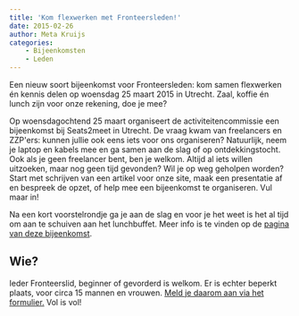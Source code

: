 ```yaml
---
title: 'Kom flexwerken met Fronteersleden!'
date: 2015-02-26
author: Meta Kruijs
categories:
    - Bijeenkomsten
    - Leden
---
```


Een nieuw soort bijeenkomst voor Fronteersleden: kom samen flexwerken én kennis delen op woensdag 25 maart 2015 in Utrecht. Zaal, koffie én lunch zijn voor onze rekening, doe je mee?

Op woensdagochtend 25 maart organiseert de activiteitencommissie een bijeenkomst bij Seats2meet in Utrecht. De vraag kwam van freelancers en ZZP'ers: kunnen jullie ook eens iets voor ons organiseren? Natuurlijk, neem je laptop en kabels mee en ga samen aan de slag of op ontdekkingstocht. Ook als je geen freelancer bent, ben je welkom. Altijd al iets willen uitzoeken, maar nog geen tijd gevonden? Wil je op weg geholpen worden? Start met schrijven van een artikel voor onze site, maak een presentatie af en bespreek de opzet, of help mee een bijeenkomst te organiseren. Vul maar in!

Na een kort voorstelrondje ga je aan de slag en voor je het weet is het al tijd om aan te schuiven aan het lunchbuffet. Meer info is te vinden op de [pagina van deze bijeenkomst](/bijeenkomsten/2015/flexwerken-maart).

## Wie?

Ieder Fronteerslid, beginner of gevorderd is welkom. Er is echter beperkt plaats, voor circa 15 mannen en vrouwen. [Meld je daarom aan via het formulier.](/bijeenkomsten/2015/flexwerken-maart) Vol is vol!
